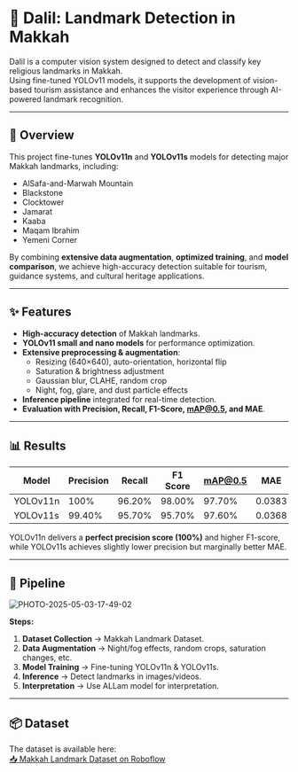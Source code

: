 # 🕋 Dalil: Landmark Detection in Makkah

Dalil is a computer vision system designed to detect and classify key religious landmarks in Makkah.  
Using fine-tuned YOLOv11 models, it supports the development of vision-based tourism assistance and enhances the visitor experience through AI-powered landmark recognition.

---

## 📖 Overview
This project fine-tunes **YOLOv11n** and **YOLOv11s** models for detecting major Makkah landmarks, including:
- AlSafa-and-Marwah Mountain
- Blackstone
- Clocktower
- Jamarat
- Kaaba
- Maqam Ibrahim
- Yemeni Corner

By combining **extensive data augmentation**, **optimized training**, and **model comparison**, we achieve high-accuracy detection suitable for tourism, guidance systems, and cultural heritage applications.

---

## ✨ Features
- **High-accuracy detection** of Makkah landmarks.
- **YOLOv11 small and nano models** for performance optimization.
- **Extensive preprocessing & augmentation**:
  - Resizing (640×640), auto-orientation, horizontal flip
  - Saturation & brightness adjustment
  - Gaussian blur, CLAHE, random crop
  - Night, fog, glare, and dust particle effects
- **Inference pipeline** integrated for real-time detection.
- **Evaluation with Precision, Recall, F1-Score, mAP@0.5, and MAE**.

---

## 📊 Results

| Model    | Precision | Recall  | F1 Score | mAP@0.5 | MAE     |
|----------|-----------|---------|----------|---------|---------|
| YOLOv11n | 100%      | 96.20%  | 98.00%   | 97.70%  | 0.0383  |
| YOLOv11s | 99.40%    | 95.70%  | 95.70%   | 97.60%  | 0.0368  |

YOLOv11n delivers a **perfect precision score (100%)** and higher F1-score, while YOLOv11s achieves slightly lower precision but marginally better MAE.

---

## 📂 Pipeline
![PHOTO-2025-05-03-17-49-02](https://github.com/user-attachments/assets/12b22938-c361-4c5e-a0f9-3aef0da8b005)


**Steps:**
1. **Dataset Collection** → Makkah Landmark Dataset.
2. **Data Augmentation** → Night/fog effects, random crops, saturation changes, etc.
3. **Model Training** → Fine-tuning YOLOv11n & YOLOv11s.
4. **Inference** → Detect landmarks in images/videos.
5. **Interpretation** → Use ALLam model for interpretation.

---

## 📦 Dataset
The dataset is available here:  
[📥 Makkah Landmark Dataset on Roboflow](https://universe.roboflow.com/makkah-landmarks/makkah-landmarkd)



